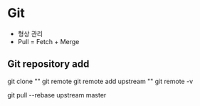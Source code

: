 # Git
* 형상 관리
* Pull = Fetch + Merge

## Git repository add
git clone ""
git remote
git remote add upstream ""
git remote -v

git pull --rebase upstream master
